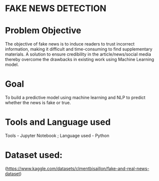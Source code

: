 # FAKE NEWS DETECTION
# Problem Objective
The objective of fake news is to induce readers to trust incorrect information, making it difficult and time-consuming to find supplementary materials. A solution to ensure credibility in the article/news/social media thereby overcome the drawbacks in existing work using Machine Learning model.

# Goal
To build a predictive model using machine learning and NLP to predict whether the news is fake or true.
# Tools and Language used
Tools - Jupyter Notebook
; Language used - Python

# Dataset used:
(https://www.kaggle.com/datasets/clmentbisaillon/fake-and-real-news-dataset)
